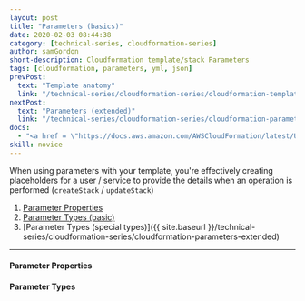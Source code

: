 ```yaml
---
layout: post
title: "Parameters (basics)"
date: 2020-02-03 08:44:38
category: [technical-series, cloudformation-series]
author: samGordon
short-description: Cloudformation template/stack Parameters
tags: [cloudformation, parameters, yml, json]
prevPost:
  text: "Template anatomy"
  link: "/technical-series/cloudformation-series/cloudformation-template-anatomy"
nextPost:
  text: "Parameters (extended)"
  link: "/technical-series/cloudformation-series/cloudformation-parameters-extended"
docs:
  - "<a href = \"https://docs.aws.amazon.com/AWSCloudFormation/latest/UserGuide/parameters-section-structure.html\">AWS docs on cloudformation parameters</a>"
skill: novice
---
```


When using parameters with your template, you're effectively creating placeholders for a user / service to provide the details when an operation is performed (`createStack` / `updateStack`)

1. [Parameter Properties](#properties)
2. [Parameter Types (basic)](#types)
3. [Parameter Types (special types)]({{ site.baseurl }}/technical-series/cloudformation-series/cloudformation-parameters-extended)

---

<a name = "properties"></a>
#### Parameter Properties

<a name = "types"></a>
#### Parameter Types
